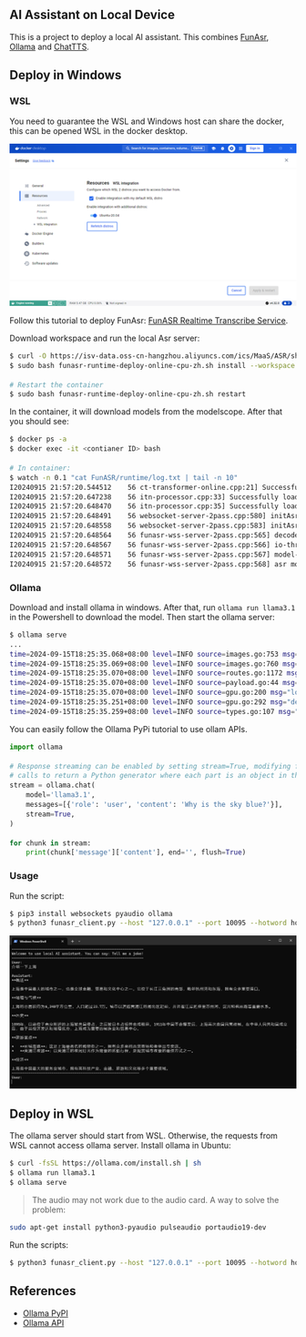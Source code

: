 AI Assistant on Local Device
------

This is a project to deploy a local AI assistant. This combines [FunAsr](https://github.com/modelscope/FunASR),[ Ollama](https://github.com/ollama/ollama) and [ChatTTS](https://github.com/2noise/ChatTTS).

## Deploy in Windows

### WSL

You need to guarantee the WSL and Windows host can share the docker, this can be opened WSL in the docker desktop.

![](/imgs/docker.png)

Follow this tutorial to deploy FunAsr: [FunASR Realtime Transcribe Service](https://github.com/modelscope/FunASR/blob/main/runtime/docs/SDK_tutorial_online.md).

Download workspace and run the local Asr server:

```bash
$ curl -O https://isv-data.oss-cn-hangzhou.aliyuncs.com/ics/MaaS/ASR/shell/install_docker.sh
$ sudo bash funasr-runtime-deploy-online-cpu-zh.sh install --workspace ./funasr-runtime-resources

# Restart the container
$ sudo bash funasr-runtime-deploy-online-cpu-zh.sh restart
```

In the container, it will download models from the modelscope. After that you should see:

```bash
$ docker ps -a
$ docker exec -it <contianer ID> bash

# In container:
$ watch -n 0.1 "cat FunASR/runtime/log.txt | tail -n 10"
I20240915 21:57:20.544512    56 ct-transformer-online.cpp:21] Successfully load model from /workspace/models/damo/punc_ct-transformer_zh-cn-common-vad_realtime-vocab272727-onnx/model_quant.onnx
I20240915 21:57:20.647238    56 itn-processor.cpp:33] Successfully load model from /workspace/models/thuduj12/fst_itn_zh/zh_itn_tagger.fst
I20240915 21:57:20.648470    56 itn-processor.cpp:35] Successfully load model from /workspace/models/thuduj12/fst_itn_zh/zh_itn_verbalizer.fst
I20240915 21:57:20.648491    56 websocket-server-2pass.cpp:580] initAsr run check_and_clean_connection
I20240915 21:57:20.648558    56 websocket-server-2pass.cpp:583] initAsr run check_and_clean_connection finished
I20240915 21:57:20.648564    56 funasr-wss-server-2pass.cpp:565] decoder-thread-num: 16
I20240915 21:57:20.648567    56 funasr-wss-server-2pass.cpp:566] io-thread-num: 4
I20240915 21:57:20.648571    56 funasr-wss-server-2pass.cpp:567] model-thread-num: 2
I20240915 21:57:20.648572    56 funasr-wss-server-2pass.cpp:568] asr model init finished. listen on port:10095
```

### Ollama

Download and install ollama in windows. After that, run `ollama run llama3.1` in the Powershell to download the model. Then start the ollama server:

```bash
$ ollama serve
...
time=2024-09-15T18:25:35.068+08:00 level=INFO source=images.go:753 msg="total blobs: 5"
time=2024-09-15T18:25:35.069+08:00 level=INFO source=images.go:760 msg="total unused blobs removed: 0"
time=2024-09-15T18:25:35.070+08:00 level=INFO source=routes.go:1172 msg="Listening on 127.0.0.1:11434 (version 0.3.10)"
time=2024-09-15T18:25:35.070+08:00 level=INFO source=payload.go:44 msg="Dynamic LLM libraries [cpu cpu_avx cpu_avx2 cuda_v11 cuda_v12 rocm_v6.1]"
time=2024-09-15T18:25:35.070+08:00 level=INFO source=gpu.go:200 msg="looking for compatible GPUs"
time=2024-09-15T18:25:35.251+08:00 level=INFO source=gpu.go:292 msg="detected OS VRAM overhead" id=GPU-e2aae3a3-4bf5-4f72-0920-b864cb97001c library=cuda compute=8.9 driver=12.6 name="NVIDIA GeForce RTX 4060" overhead="124.9 MiB"
time=2024-09-15T18:25:35.259+08:00 level=INFO source=types.go:107 msg="inference compute" id=GPU-e2aae3a3-4bf5-4f72-0920-b864cb97001c library=cuda variant=v12 compute=8.9 driver=12.6 name="NVIDIA GeForce RTX 4060" total="8.0 GiB" available="6.9 GiB"
```

You can easily follow the Ollama PyPi tutorial to use ollam APIs.

```py
import ollama

# Response streaming can be enabled by setting stream=True, modifying function
# calls to return a Python generator where each part is an object in the stream.
stream = ollama.chat(
    model='llama3.1',
    messages=[{'role': 'user', 'content': 'Why is the sky blue?'}],
    stream=True,
)

for chunk in stream:
    print(chunk['message']['content'], end='', flush=True)
```

### Usage

Run the script:

```bash
$ pip3 install websockets pyaudio ollama
$ python3 funasr_client.py --host "127.0.0.1" --port 10095 --hotword hotword.txt --powershell 1
```

![](/imgs/demo.png)

## Deploy in WSL

The ollama server should start from WSL. Otherwise, the requests from WSL cannot access ollama server. Install ollama in Ubuntu:

```bash
$ curl -fsSL https://ollama.com/install.sh | sh
$ ollama run llama3.1
$ ollama serve
```

> The audio may not work due to the audio card. A way to solve the problem:

```bash
sudo apt-get install python3-pyaudio pulseaudio portaudio19-dev
```

Run the scripts:

```bash
$ python3 funasr_client.py --host "127.0.0.1" --port 10095 --hotword hotword.txt
```

## References

- [Ollama PyPI](https://pypi.org/project/ollama/)
- [Ollama API](https://github.com/ollama/ollama/blob/main/docs/api.md)
